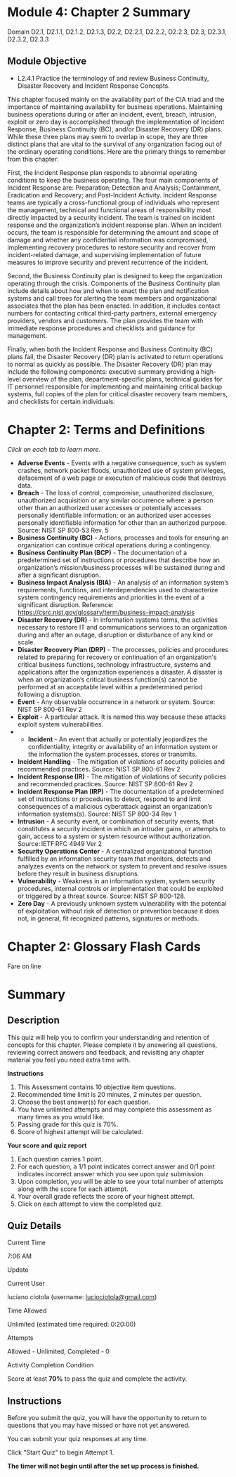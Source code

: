 
# Module 4: Chapter 2 Summary

Domain D2.1, D2.1.1, D2.1.2, D2.1.3, D2.2, D2.2.1, D2.2.2, D2.2.3, D2.3, D2.3.1, D2.3.2, D2.3.3

## Module Objective

-   L2.4.1 Practice the terminology of and review Business Continuity, Disaster Recovery and Incident Response Concepts.

This chapter focused mainly on the availability part of the CIA triad and the importance of maintaining availability for business operations. Maintaining business operations during or after an incident, event, breach, intrusion, exploit or zero day is accomplished through the implementation of Incident Response, Business Continuity (BC), and/or Disaster Recovery (DR) plans. While these three plans may seem to overlap in scope, they are three distinct plans that are vital to the survival of any organization facing out of the ordinary operating conditions. Here are the primary things to remember from this chapter:

First, the Incident Response plan responds to abnormal operating conditions to keep the business operating. The four main components of Incident Response are: Preparation; Detection and Analysis; Containment, Eradication and Recovery; and Post-Incident Activity. Incident Response teams are typically a cross-functional group of individuals who represent the management, technical and functional areas of responsibility most directly impacted by a security incident. The team is trained on incident response and the organization’s incident response plan. When an incident occurs, the team is responsible for determining the amount and scope of damage and whether any confidential information was compromised, implementing recovery procedures to restore security and recover from incident-related damage, and supervising implementation of future measures to improve security and prevent recurrence of the incident.

Second, the Business Continuity plan is designed to keep the organization operating through the crisis. Components of the Business Continuity plan include details about how and when to enact the plan and notification systems and call trees for alerting the team members and organizational associates that the plan has been enacted. In addition, it includes contact numbers for contacting critical third-party partners, external emergency providers, vendors and customers. The plan provides the team with immediate response procedures and checklists and guidance for management.

Finally, when both the Incident Response and Business Continuity (BC) plans fail, the Disaster Recovery (DR) plan is activated to return operations to normal as quickly as possible. The Disaster Recovery (DR) plan may include the following components: executive summary providing a high-level overview of the plan, department-specific plans, technical guides for IT personnel responsible for implementing and maintaining critical backup systems, full copies of the plan for critical disaster recovery team members, and checklists for certain individuals.

# Chapter 2: Terms and Definitions

_Click on each tab to learn more._ 



-   **Adverse Events** - Events with a negative consequence, such as system crashes, network packet floods, unauthorized use of system privileges, defacement of a web page or execution of malicious code that destroys data.
-   **Breach** - The loss of control, compromise, unauthorized disclosure, unauthorized acquisition or any similar occurrence where: a person other than an authorized user accesses or potentially accesses personally identifiable information; or an authorized user accesses personally identifiable information for other than an authorized purpose. Source: NIST SP 800-53 Rev. 5
-   **Business Continuity (BC)** - Actions, processes and tools for ensuring an organization can continue critical operations during a contingency. 
-   **Business Continuity Plan (BCP)** - The documentation of a predetermined set of instructions or procedures that describe how an organization’s mission/business processes will be sustained during and after a significant disruption.
-   **Business Impact Analysis (BIA)** - An analysis of an information system’s requirements, functions, and interdependencies used to characterize system contingency requirements and priorities in the event of a significant disruption. Reference: https://csrc.nist.gov/glossary/term/business-impact-analysis
-   **Disaster Recovery (DR)** - In information systems terms, the activities necessary to restore IT and communications services to an organization during and after an outage, disruption or disturbance of any kind or scale. 
-   **Disaster Recovery Plan (DRP)** - The processes, policies and procedures related to preparing for recovery or continuation of an organization's critical business functions, technology infrastructure, systems and applications after the organization experiences a disaster. A disaster is when an organization’s critical business function(s) cannot be performed at an acceptable level within a predetermined period following a disruption.
-   **Event** - Any observable occurrence in a network or system. Source: NIST SP 800-61 Rev 2 
-   **Exploit** - A particular attack. It is named this way because these attacks exploit system vulnerabilities.
- -   **Incident** - An event that actually or potentially jeopardizes the confidentiality, integrity or availability of an information system or the information the system processes, stores or transmits. 
-   **Incident Handling** - The mitigation of violations of security policies and recommended practices. Source: NIST SP 800-61 Rev 2
-   **Incident Response (IR)** - The mitigation of violations of security policies and recommended practices. Source: NIST SP 800-61 Rev 2
-   **Incident Response Plan (IRP)** - The documentation of a predetermined set of instructions or procedures to detect, respond to and limit consequences of a malicious cyberattack against an organization’s information systems(s). Source: NIST SP 800-34 Rev 1
-   **Intrusion** - A security event, or combination of security events, that constitutes a security incident in which an intruder gains, or attempts to gain, access to a system or system resource without authorization. Source: IETF RFC 4949 Ver 2 
-   **Security Operations Center** - A centralized organizational function fulfilled by an information security team that monitors, detects and analyzes events on the network or system to prevent and resolve issues before they result in business disruptions.
-   **Vulnerability** - Weakness in an information system, system security procedures, internal controls or implementation that could be exploited or triggered by a threat source. Source: NIST SP 800-128. 
-   **Zero Day** - A previously unknown system vulnerability with the potential of exploitation without risk of detection or prevention because it does not, in general, fit recognized patterns, signatures or methods.
# Chapter 2: Glossary Flash Cards
Fare on line

# Summary

## Description

This quiz will help you to confirm your understanding and retention of concepts for this chapter. Please complete it by answering all questions, reviewing correct answers and feedback, and revisiting any chapter material you feel you need extra time with.

**Instructions**

1.  This Assessment contains 10 objective item questions.
2.  Recommended time limit is 20 minutes, 2 minutes per question.
3.  Choose the best answer(s) for each question.
4.  You have unlimited attempts and may complete this assessment as many times as you would like.
5.  Passing grade for this quiz is 70%.
6.  Score of highest attempt will be calculated.

**Your score and quiz report**

1.  Each question carries 1 point.
2.  For each question, a 1/1 point indicates correct answer and 0/1 point indicates incorrect answer which you see upon quiz submission.
3.  Upon completion, you will be able to see your total number of attempts along with the score for each attempt.
4.  Your overall grade reflects the score of your highest attempt.
5.  Click on each attempt to view the completed quiz.

## Quiz Details

Current Time

7:06 AM

Update

Current User

luciano ciotola (username: luciociotola@gmail.com)

Time Allowed

Unlimited (estimated time required: 0:20:00)

Attempts

Allowed - Unlimited, Completed - 0

Activity Completion Condition

Score at least **70%** to pass the quiz and complete the activity.

## Instructions

Before you submit the quiz, you will have the opportunity to return to questions that you may have missed or have not yet answered.

You can submit your quiz responses at any time.

Click "Start Quiz" to begin Attempt 1.

**The timer will not begin until after the set up process is finished.**